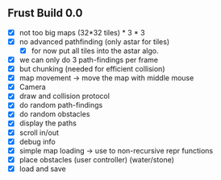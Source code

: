 Frust Build 0.0
---------
- [x] not too big maps (32*32 tiles) * 3 * 3 
- [x] no advanced pathfinding (only astar for tiles)
  - [x] for now put all tiles into the astar algo.
- [x] we can only do 3 path-findings per frame
- [x] but chunking (needed for efficient collision)
- [x] map movement -> move the map with middle mouse
- [x] Camera
- [x] draw and collision protocol
- [x] do random path-findings
- [x] do random obstacles
- [x] display the paths
- [x] scroll in/out
- [x] debug info
- [x] simple map loading -> use to non-recursive repr functions
- [x] place obstacles (user controller) (water/stone) 
- [x] load and save
